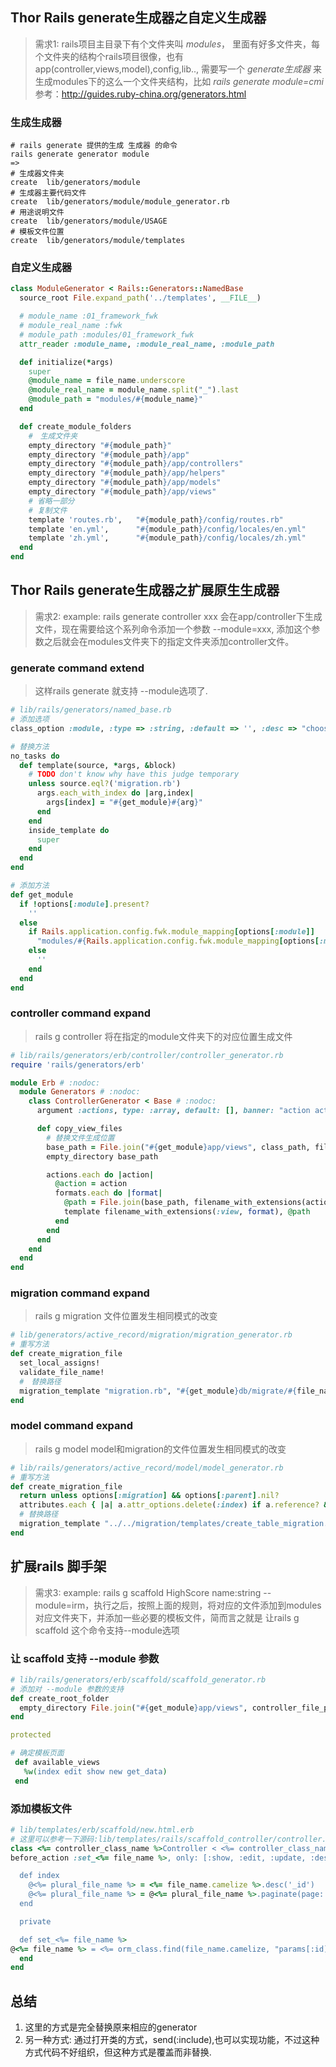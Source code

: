 ## Thor Rails generate生成器之自定义生成器
>需求1: rails项目主目录下有个文件夹叫 *modules*， 里面有好多文件夹，每个文件夹的结构个rails项目很像，也有app(controller,views,model),config,lib..,
需要写一个 *generate生成器* 来生成modules下的这么一个文件夹结构，比如 *rails generate module=cmi*
参考：http://guides.ruby-china.org/generators.html

### 生成生成器
```shell
# rails generate 提供的生成 生成器 的命令
rails generate generator module
=>
# 生成器文件夹
create  lib/generators/module
# 生成器主要代码文件
create  lib/generators/module/module_generator.rb
# 用途说明文件
create  lib/generators/module/USAGE
# 模板文件位置
create  lib/generators/module/templates
```

### 自定义生成器
```ruby
class ModuleGenerator < Rails::Generators::NamedBase
  source_root File.expand_path('../templates', __FILE__)

  # module_name :01_framework_fwk
  # module_real_name :fwk
  # module_path :modules/01_framework_fwk
  attr_reader :module_name, :module_real_name, :module_path

  def initialize(*args)
    super
    @module_name = file_name.underscore
    @module_real_name = module_name.split("_").last
    @module_path = "modules/#{module_name}"
  end

  def create_module_folders
    #　生成文件夹
    empty_directory "#{module_path}"
    empty_directory "#{module_path}/app"
    empty_directory "#{module_path}/app/controllers"
    empty_directory "#{module_path}/app/helpers"
    empty_directory "#{module_path}/app/models"
    empty_directory "#{module_path}/app/views"
    # 省略一部分
    # 复制文件
    template 'routes.rb',   "#{module_path}/config/routes.rb"
    template 'en.yml',      "#{module_path}/config/locales/en.yml"
    template 'zh.yml',      "#{module_path}/config/locales/zh.yml"
  end
end
```

## Thor Rails generate生成器之扩展原生生成器
>需求2: example: rails generate controller xxx 会在app/controller下生成文件，现在需要给这个系列命令添加一个参数 --module=xxx,
添加这个参数之后就会在modules文件夹下的指定文件夹添加controller文件。

### generate command extend
>这样rails generate 就支持 --module选项了.

```ruby
# lib/rails/generators/named_base.rb
# 添加选项
class_option :module, :type => :string, :default => '', :desc => "choose which module to place the files"

# 替换方法
no_tasks do
  def template(source, *args, &block)
    # TODO don't know why have this judge temporary
    unless source.eql?('migration.rb')
      args.each_with_index do |arg,index|
        args[index] = "#{get_module}#{arg}"
      end
    end
    inside_template do
      super
    end
  end
end

# 添加方法
def get_module
  if !options[:module].present?
    ''
  else
    if Rails.application.config.fwk.module_mapping[options[:module]]
      "modules/#{Rails.application.config.fwk.module_mapping[options[:module]]}/"
    else
      ''
    end
  end
end
```

### controller command expand
> rails g controller 将在指定的module文件夹下的对应位置生成文件

```ruby
# lib/rails/generators/erb/controller/controller_generator.rb
require 'rails/generators/erb'

module Erb # :nodoc:
  module Generators # :nodoc:
    class ControllerGenerator < Base # :nodoc:
      argument :actions, type: :array, default: [], banner: "action action"

      def copy_view_files
        # 替换文件生成位置
        base_path = File.join("#{get_module}app/views", class_path, file_name)
        empty_directory base_path

        actions.each do |action|
          @action = action
          formats.each do |format|
            @path = File.join(base_path, filename_with_extensions(action, format))
            template filename_with_extensions(:view, format), @path
          end
        end
      end
    end
  end
end
```

### migration command expand
> rails g migration 文件位置发生相同模式的改变

```ruby
# lib/generators/active_record/migration/migration_generator.rb
# 重写方法
def create_migration_file
  set_local_assigns!
  validate_file_name!
  #　替换路径
  migration_template "migration.rb", "#{get_module}db/migrate/#{file_name}.rb"
end
```

### model command expand
> rails g model model和migration的文件位置发生相同模式的改变

```ruby
# lib/rails/generators/active_record/model/model_generator.rb
# 重写方法
def create_migration_file
  return unless options[:migration] && options[:parent].nil?
  attributes.each { |a| a.attr_options.delete(:index) if a.reference? && !a.has_index? } if options[:indexes] == false
  # 替换路径
  migration_template "../../migration/templates/create_table_migration.rb", "#{get_module}db/migrate/#{file_name}.rb"
end
```

## 扩展rails 脚手架
>需求3: example: rails g scaffold HighScore name:string --module=irm，执行之后，按照上面的规则，将对应的文件添加到modules对应文件夹下，并添加一些必要的模板文件，简而言之就是
让rails g scaffold 这个命令支持--module选项

### 让 scaffold 支持 --module 参数
```ruby
# lib/rails/generators/erb/scaffold/scaffold_generator.rb
# 添加对 --module 参数的支持
def create_root_folder
  empty_directory File.join("#{get_module}app/views", controller_file_path)
end

protected

# 确定模板页面
 def available_views
   %w(index edit show new get_data)
 end
```

### 添加模板文件
```ruby
# lib/templates/erb/scaffold/new.html.erb
# 这里可以参考一下源码:lib/templates/rails/scaffold_controller/controller.rb
class <%= controller_class_name %>Controller < <%= controller_class_name.include?('::') == true ? "#{controller_class_name.split('::').first}::" : ''  %>ApplicationController
before_action :set_<%= file_name %>, only: [:show, :edit, :update, :destroy]

  def index
    @<%= plural_file_name %> = <%= file_name.camelize %>.desc('_id')
    @<%= plural_file_name %> = @<%= plural_file_name %>.paginate(page: params[:page], per_page: 30)
  end

  private

  def set_<%= file_name %>
@<%= file_name %> = <%= orm_class.find(file_name.camelize, "params[:id]") %>
  end
end
```

## 总结
1. 这里的方式是完全替换原来相应的generator
2. 另一种方式: 通过打开类的方式，send(:include),也可以实现功能，不过这种方式代码不好组织，但这种方式是覆盖而非替换.